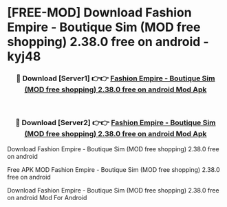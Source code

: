 # [FREE-MOD] Download Fashion Empire - Boutique Sim (MOD free shopping) 2.38.0 free on android - kyj48


<div align="center">
<h3>🔴 Download [Server1] 👉👉 <a href="https://apk-comot.site?title=Fashion_Empire_-_Boutique_Sim_(MOD_free_shopping)_2.38.0_free_on_android">Fashion Empire - Boutique Sim (MOD free shopping) 2.38.0 free on android Mod Apk</a></h3><br>

<h3>🔴 Download [Server2] 👉👉 <a href="https://apk-comot.site?title=Fashion_Empire_-_Boutique_Sim_(MOD_free_shopping)_2.38.0_free_on_android">Fashion Empire - Boutique Sim (MOD free shopping) 2.38.0 free on android Mod Apk</a></h3>
</div>



Download Fashion Empire - Boutique Sim (MOD free shopping) 2.38.0 free on android 

Free APK MOD Fashion Empire - Boutique Sim (MOD free shopping) 2.38.0 free on android 

Download Fashion Empire - Boutique Sim (MOD free shopping) 2.38.0 free on android Mod For Android
